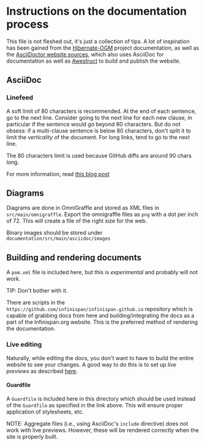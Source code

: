 # Instructions on the documentation process

This file is not fleshed out, it's just a collection of tips.
A lot of inspiration has been gained from the 
[Hibernate-OGM](https://github.com/hibernate/hibernate-ogm/tree/master/hibernate-ogm-documentation) 
project documentation, as well as the [AsciiDoctor website sources](https://github.com/asciidoctor/asciidoctor.org),
which also uses AsciiDoc for documentation as well as 
[Awestruct](http://www.awestruct.org) to build and publish
the website.

## AsciiDoc

### Linefeed

A soft limit of 80 characters is recommended.
At the end of each sentence, go to the next line.
Consider going to the next line for each new clause,
in particular if the sentence would go beyond 80 characters.
But do not obsess: if a multi-clause sentence is below 80 characters,
don't split it to limit the _verticality_ of the document.
For long links, tend to go to the next line.

The 80 characters limit is used because GitHub diffs are around 90 chars long.

For more information, read
[this blog post](http://emmanuelbernard.com/blog/2013/08/08/one-line-per-idea/)

## Diagrams

Diagrams are done in OmniGraffle and stored as XML files in `src/main/omnigraffle`.
Export the omnigraffle files as `png` with a dot per inch of 72. This will create
a file of the right size for the web.

Binary images should be stored under `documentation/src/main/asciidoc/images`

## Building and rendering documents
A `pom.xml` file is included here, but this is _*experimental*_ and probably will
not work.

TIP: Don't bother with it.

There are scripts in the `https://github.com/infinispan/infinispan.github.io`
repository which is capable of grabbing docs from here and building/integrating
the docs as a part of the Infinispan.org website.  This is the preferred method
of rendering the documentation.

### Live editing
Naturally, while editing the docs, you don't want to have to build the entire
website to see your changes.  A good way to do this is to set up _live previews_
as described [here](http://asciidoctor.org/docs/editing-asciidoc-with-live-preview/).

#### Guardfile
A `Guardfile` is included here in this directory which should be used instead of
the `Guardfile` as specified in the link above.  This will ensure proper application
of stylesheets, etc.

NOTE: Aggregate files (i.e., using AsciiDoc's `include` directive) does _not_ work
with live previews.  However, these will be rendered correctly when the site is
properly built.
